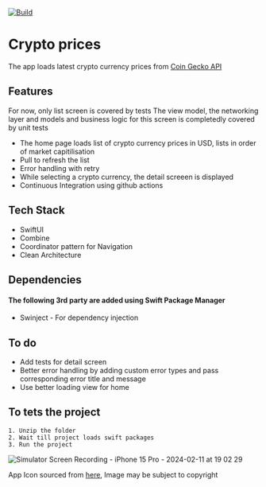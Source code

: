 [![Build](https://github.com/abin0992/CryptoLivePrice/actions/workflows/ci.yml/badge.svg)](https://github.com/abin0992/CryptoLivePrice/actions/workflows/ci.yml) 

# Crypto prices

The app loads latest crypto currency prices from [Coin Gecko API](https://www.coingecko.com/en/api)


## Features

For now, only list screen is covered by tests 
The view model, the networking layer and models and business logic for this screen is completedly covered by unit tests
- The home page loads list of crypto currency prices in USD, lists in order of market capitilisation
- Pull to refresh the list
- Error handling with retry
- While selecting a crypto currency, the detail screeen is displayed
- Continuous Integration using github actions



## Tech Stack

- SwiftUI
- Combine
- Coordinator pattern for Navigation
- Clean Architecture


## Dependencies

#### The following 3rd party are added using Swift Package Manager
- Swinject - For dependency injection
  
## To do

- Add tests for detail screen
- Better error handling by adding custom error types and pass corresponding error title and message 
- Use better loading view for home 


## To tets the project
    1. Unzip the folder
    2. Wait till project loads swift packages
    3. Run the project


![Simulator Screen Recording - iPhone 15 Pro - 2024-02-11 at 19 02 29](https://github.com/abin0992/CryptoLivePrice/assets/10430402/ece63a6f-a98f-4d2e-ab69-e8eb4c76a33a)

App Icon sourced from [here](https://www.cleanpng.com/png-bitcoin-cash-cryptocurrency-bitcoin-sv-digital-wal-7067367/), Image may be subject to copyright

